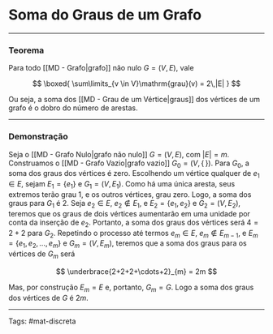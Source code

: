 # Soma do Graus de um Grafo

---

### Teorema

Para todo [[MD - Grafo|grafo]] não nulo $G=(V,E)$, vale

$$
\boxed{
\sum\limits_{v \in V}\mathrm{grau}(v) = 2\,|E|
}
$$

Ou seja, a soma dos [[MD - Grau de um Vértice|graus]] dos vértices de um grafo é o dobro do número de arestas.

---

### Demonstração

Seja o [[MD - Grafo Nulo|grafo não nulo]] $G=(V,E)$, com $|E|=m$. Construamos o [[MD - Grafo Vazio|grafo vazio]] $G_0 = (V,\{\,\})$. Para $G_0$, a soma dos graus dos vértices é zero. Escolhendo um vértice qualquer de $e_1 \in E$, sejam $E_1=\{e_1\}$ e $G_1=(V,E_1)$. Como há uma única aresta, seus extremos terão grau 1, e os outros vértices, grau zero.  Logo, a soma dos graus para $G_1$ é 2. Seja $e_2 \in E$, $e_2 \not\in E_1$, e $E_2 = \{e_1,e_2\}$ e $G_2 = (V,E_2)$, teremos que os graus de dois vértices aumentarão em uma unidade por conta da inserção de $e_2$. Portanto, a soma dos graus dos vértices será $4=2+2$ para $G_2$. Repetindo o processo até termos $e_m \in E$, $e_m \not\in E_{m-1}$, e $E_m = \{e_1,e_2,\dots,e_m\}$ e $G_m=(V,E_m)$, teremos que a soma dos graus para os vértices de $G_m$ será

$$
\underbrace{2+2+2+\cdots+2}_{m} = 2m
$$

Mas, por construção $E_m = E$ e, portanto, $G_m=G$. Logo a soma dos graus dos vértices de $G$ é $2m$.

---

Tags: #mat-discreta 